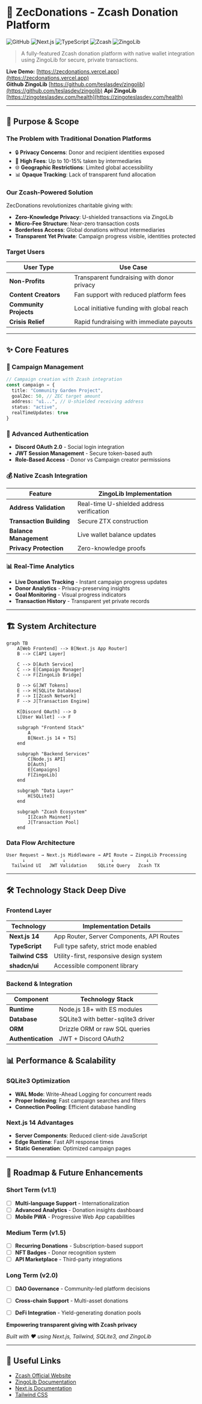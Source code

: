 # 🌟 ZecDonations - Zcash Donation Platform

![GitHub](https://img.shields.io/badge/license-MIT-blue)
![Next.js](https://img.shields.io/badge/Next.js-14-black)
![TypeScript](https://img.shields.io/badge/TypeScript-5.0-blue)
![Zcash](https://img.shields.io/badge/Zcash-U--Shielded-orange)
![ZingoLib](https://img.shields.io/badge/ZingoLib-Native-green)

> A fully-featured Zcash donation platform with native wallet integration using ZingoLib for secure, private transactions.

**Live Demo:** [https://zecdonations.vercel.app](https://zecdonations.vercel.app)  
**Github ZingoLib** [https://github.com/teslasdev/zingolib](https://github.com/teslasdev/zingolib)
**Api ZingoLib** [https://zingoteslasdev.com/health](https://zingoteslasdev.com/health)

---

## 🎯 Purpose & Scope

### The Problem with Traditional Donation Platforms
- 🔒 **Privacy Concerns**: Donor and recipient identities exposed
- 💸 **High Fees**: Up to 10-15% taken by intermediaries  
- 🌐 **Geographic Restrictions**: Limited global accessibility
- 📊 **Opaque Tracking**: Lack of transparent fund allocation

### Our Zcash-Powered Solution
ZecDonations revolutionizes charitable giving with:
- **Zero-Knowledge Privacy**: U-shielded transactions via ZingoLib
- **Micro-Fee Structure**: Near-zero transaction costs
- **Borderless Access**: Global donations without intermediaries
- **Transparent Yet Private**: Campaign progress visible, identities protected

### Target Users
| User Type | Use Case |
|-----------|----------|
| **Non-Profits** | Transparent fundraising with donor privacy |
| **Content Creators** | Fan support with reduced platform fees |
| **Community Projects** | Local initiative funding with global reach |
| **Crisis Relief** | Rapid fundraising with immediate payouts |

---

## ✨ Core Features

### 🎪 Campaign Management
```typescript
// Campaign creation with Zcash integration
const campaign = {
  title: "Community Garden Project",
  goalZec: 50, // ZEC target amount
  address: "u1...", // U-shielded receiving address
  status: "active",
  realTimeUpdates: true
}
```

### 🔐 Advanced Authentication
- **Discord OAuth 2.0** - Social login integration
- **JWT Session Management** - Secure token-based auth
- **Role-Based Access** - Donor vs Campaign creator permissions

### 💰 Native Zcash Integration
| Feature | ZingoLib Implementation |
|---------|-------------------------|
| **Address Validation** | Real-time U-shielded address verification |
| **Transaction Building** | Secure ZTX construction |
| **Balance Management** | Live wallet balance updates |
| **Privacy Protection** | Zero-knowledge proofs |

### 📊 Real-Time Analytics
- **Live Donation Tracking** - Instant campaign progress updates
- **Donor Analytics** - Privacy-preserving insights
- **Goal Monitoring** - Visual progress indicators
- **Transaction History** - Transparent yet private records

---

## 🏗️ System Architecture

```mermaid
graph TB
    A[Web Frontend] --> B[Next.js App Router]
    B --> C[API Layer]
    
    C --> D[Auth Service]
    C --> E[Campaign Manager]
    C --> F[ZingoLib Bridge]
    
    D --> G[JWT Tokens]
    E --> H[SQLite Database]
    F --> I[Zcash Network]
    F --> J[Transaction Engine]
    
    K[Discord OAuth] --> D
    L[User Wallet] --> F
    
    subgraph "Frontend Stack"
        A
        B[Next.js 14 + TS]
    end
    
    subgraph "Backend Services"
        C[Node.js API]
        D[Auth]
        E[Campaigns]
        F[ZingoLib]
    end
    
    subgraph "Data Layer"
        H[SQLite3]
    end
    
    subgraph "Zcash Ecosystem"
        I[Zcash Mainnet]
        J[Transaction Pool]
    end
```

### Data Flow Architecture
```
User Request → Next.js Middleware → API Route → ZingoLib Processing
      ↓              ↓                 ↓            ↓
  Tailwind UI   JWT Validation    SQLite Query   Zcash TX
```

---

## 🛠️ Technology Stack Deep Dive

### Frontend Layer
| Technology | Implementation Details |
|------------|------------------------|
| **Next.js 14** | App Router, Server Components, API Routes |
| **TypeScript** | Full type safety, strict mode enabled |
| **Tailwind CSS** | Utility-first, responsive design system |
| **shadcn/ui** | Accessible component library |

### Backend & Integration
| Component | Technology Stack |
|-----------|------------------|
| **Runtime** | Node.js 18+ with ES modules |
| **Database** | SQLite3 with better-sqlite3 driver |
| **ORM** | Drizzle ORM or raw SQL queries |
| **Authentication** | JWT + Discord OAuth2 |




## 📊 Performance & Scalability

### SQLite3 Optimization
- **WAL Mode**: Write-Ahead Logging for concurrent reads
- **Proper Indexing**: Fast campaign searches and filters
- **Connection Pooling**: Efficient database handling

### Next.js 14 Advantages
- **Server Components**: Reduced client-side JavaScript
- **Edge Runtime**: Fast API response times
- **Static Generation**: Optimized campaign pages

---

## 🔮 Roadmap & Future Enhancements

### Short Term (v1.1)
- [ ] **Multi-language Support** - Internationalization
- [ ] **Advanced Analytics** - Donation insights dashboard
- [ ] **Mobile PWA** - Progressive Web App capabilities

### Medium Term (v1.5)  
- [ ] **Recurring Donations** - Subscription-based support
- [ ] **NFT Badges** - Donor recognition system
- [ ] **API Marketplace** - Third-party integrations

### Long Term (v2.0)
- [ ] **DAO Governance** - Community-led platform decisions
- [ ] **Cross-chain Support** - Multi-asset donations
- [ ] **DeFi Integration** - Yield-generating donation pools


**Empowering transparent giving with Zcash privacy**

*Built with ❤️ using Next.js, Tailwind, SQLite3, and ZingoLib*

</div>

---

## 🔗 Useful Links

- [Zcash Official Website](https://z.cash)
- [ZingoLib Documentation](https://github.com/ZingoLib/zingolib)
- [Next.js Documentation](https://nextjs.org/docs)
- [Tailwind CSS](https://tailwindcss.com)
